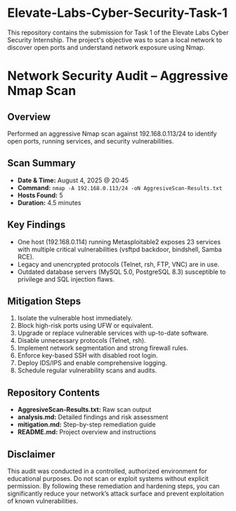 # Elevate-Labs-Cyber-Security-Task-1
This repository contains the submission for Task 1 of the Elevate Labs Cyber Security Internship. The project's objective was to scan a local network to discover open ports and understand network exposure using Nmap.

# Network Security Audit – Aggressive Nmap Scan

## Overview  
Performed an aggressive Nmap scan against 192.168.0.113/24 to identify open ports, running services, and security vulnerabilities.

## Scan Summary  
- **Date & Time:** August 4, 2025 @ 20:45  
- **Command:** `nmap -A 192.168.0.113/24 -oN AggresiveScan-Results.txt`  
- **Hosts Found:** 5  
- **Duration:** 4.5 minutes  

## Key Findings  
- One host (192.168.0.114) running Metasploitable2 exposes 23 services with multiple critical vulnerabilities (vsftpd backdoor, bindshell, Samba RCE).  
- Legacy and unencrypted protocols (Telnet, rsh, FTP, VNC) are in use.  
- Outdated database servers (MySQL 5.0, PostgreSQL 8.3) susceptible to privilege and SQL injection flaws.

## Mitigation Steps  
1. Isolate the vulnerable host immediately.  
2. Block high-risk ports using UFW or equivalent.  
3. Upgrade or replace vulnerable services with up-to-date software.  
4. Disable unnecessary protocols (Telnet, rsh).  
5. Implement network segmentation and strong firewall rules.  
6. Enforce key-based SSH with disabled root login.  
7. Deploy IDS/IPS and enable comprehensive logging.  
8. Schedule regular vulnerability scans and audits.

## Repository Contents  
- **AggresiveScan-Results.txt:** Raw scan output  
- **analysis.md:** Detailed findings and risk assessment  
- **mitigation.md:** Step-by-step remediation guide    
- **README.md:** Project overview and instructions

## Disclaimer  
This audit was conducted in a controlled, authorized environment for educational purposes. Do not scan or exploit systems without explicit permission.
By following these remediation and hardening steps, you can significantly reduce your network’s attack surface and prevent exploitation of known vulnerabilities.

